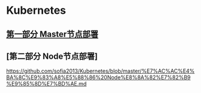 # Kubernetes

## [第一部分 Master节点部署](https://github.com/sofia2013/Kubernetes/blob/master/%E7%AC%AC%E4%B8%80%E9%83%A8%E5%88%86%20Master%E8%8A%82%E7%82%B9%E9%83%A8%E7%BD%B2)

## [第二部分 Node节点部署]
https://github.com/sofia2013/Kubernetes/blob/master/%E7%AC%AC%E4%BA%8C%E9%83%A8%E5%88%86%20Node%E8%8A%82%E7%82%B9%E9%85%8D%E7%BD%AE.md
